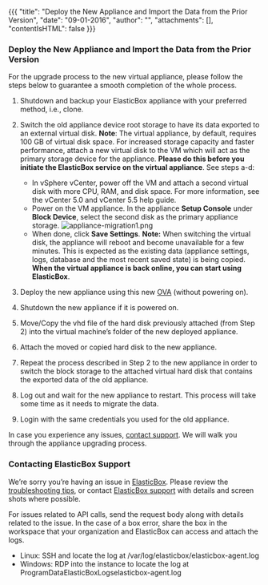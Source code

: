 {{{
"title": "Deploy the New Appliance and Import the Data from the Prior Version",
"date": "09-01-2016",
"author": "",
"attachments": [],
"contentIsHTML": false
}}}

### Deploy the New Appliance and Import the Data from the Prior Version
For the upgrade process to the new virtual appliance, please follow the steps below to guarantee a smooth completion of the whole process.

1. Shutdown and backup your ElasticBox appliance with your preferred method, i.e., clone.
2. Switch the old appliance device root storage to have its data exported to an external virtual disk.
   **Note**: The virtual appliance, by default, requires 100 GB of virtual disk space. For increased storage capacity and faster performance, attach a new virtual disk to the VM which will act as the primary storage device for the appliance. **Please do this before you initiate the ElasticBox service on the virtual appliance**. See steps a-d:
   * In vSphere vCenter, power off the VM and attach a second virtual disk with more CPU, RAM, and disk space. For more information, see the vCenter 5.0 and vCenter 5.5 help guide.
   * Power on the VM appliance. In the appliance **Setup Console** under **Block Device**, select the second disk as the primary appliance storage.
   ![appliance-migration1.png](../images/ElasticBox/appliance-migration1.png)
   * When done, click **Save Settings**.
   **Note:** When switching the virtual disk, the appliance will reboot and become unavailable for a few minutes. This is expected as the existing data (appliance settings, logs, database and the most recent saved state) is being copied. **When the virtual appliance is back online, you can start using ElasticBox**.

3. Deploy the new appliance using this new [OVA](https://s3-us-west-1.amazonaws.com/elasticbox-appliance/2.0.124/ebx-appliance-2.0.124.ova) (without powering on).
4. Shutdown the new appliance if it is powered on.
5. Move/Copy the vhd file of the hard disk previously attached (from Step 2) into the virtual machine’s folder of the new deployed appliance.
6. Attach the moved or copied hard disk to the new appliance.
7. Repeat the process described in Step 2 to the new appliance in order to switch the block storage to the attached virtual hard disk that contains the exported data of the old appliance.
8. Log out and wait for the new appliance to restart. This process will take some time as it needs to migrate the data.
9. Login with the same credentials you used for the old appliance.

In case you experience any issues, [contact support](mailto:support@elasticbox.com). We will walk you through the appliance upgrading process.

### Contacting ElasticBox Support

We’re sorry you’re having an issue in [ElasticBox](//www.ctl.io/elasticbox/). Please review the [troubleshooting tips](./troubleshooting/troubleshooting-tips.md), or contact [ElasticBox support](mailto:support@elasticbox.com) with details and screen shots where possible.

For issues related to API calls, send the request body along with details related to the issue. In the case of a box error, share the box in the workspace that your organization and ElasticBox can access and attach the logs.
* Linux: SSH and locate the log at /var/log/elasticbox/elasticbox-agent.log
* Windows: RDP into the instance to locate the log at ProgramDataElasticBoxLogselasticbox-agent.log
